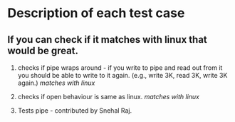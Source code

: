 # Description of each test case

## If you can check if it matches with linux that would be great.

1. checks if pipe wraps around - if you write to pipe and read out from it you
   should be able to write to it again. (e.g., write 3K, read 3K, write 3K
   again.)  _matches with linux_

2. checks if open behaviour is same as linux.  _matches with linux_

3. Tests pipe - contributed by Snehal Raj.
